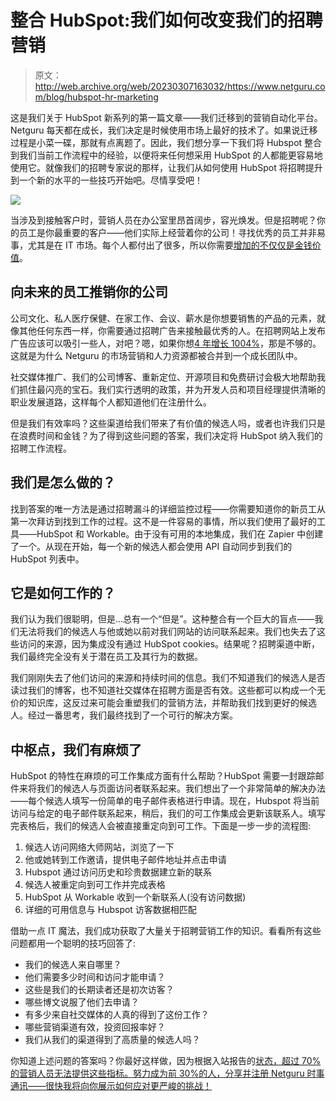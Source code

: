 # 整合 HubSpot:我们如何改变我们的招聘营销

> 原文：<http://web.archive.org/web/20230307163032/https://www.netguru.com/blog/hubspot-hr-marketing>

 这是我们关于 HubSpot 新系列的第一篇文章——我们迁移到的营销自动化平台。Netguru 每天都在成长，我们决定是时候使用市场上最好的技术了。如果说迁移过程是小菜一碟，那就有点离题了。因此，我们想分享一下我们将 Hubspot 整合到我们当前工作流程中的经验，以便将来任何想采用 HubSpot 的人都能更容易地使用它。就像我们的招聘专家说的那样，让我们从如何使用 HubSpot 将招聘提升到一个新的水平的一些技巧开始吧。尽情享受吧！

![](img/1eed997786c3a9a195eb6e0191c3d5f2.png)

当涉及到接触客户时，营销人员在办公室里昂首阔步，容光焕发。但是招聘呢？你的员工是你最重要的客户——他们实际上经营着你的公司！寻找优秀的员工并非易事，尤其是在 IT 市场。每个人都付出了很多，所以你需要[增加的不仅仅是金钱价值](http://web.archive.org/web/20221202083001/https://www.netguru.com/blog/reasons-work-netguru)。

## 向未来的员工推销你的公司

公司文化、私人医疗保健、在家工作、会议、薪水是你想要销售的产品的元素，就像其他任何东西一样，你需要通过招聘广告来接触最优秀的人。在招聘网站上发布广告应该可以吸引一些人，对吧？嗯，如果你想[4 年增长 1004%](http://web.archive.org/web/20221202083001/https://www.netguru.com/blog/netguru-deloitte-fast-50)，那是不够的。这就是为什么 Netguru 的市场营销和人力资源都被合并到一个成长团队中。

社交媒体推广、我们的公司博客、重新定位、开源项目和免费研讨会极大地帮助我们抓住最闪亮的宝石。我们实行透明的政策，并为开发人员和项目经理提供清晰的职业发展道路，这样每个人都知道他们在注册什么。

但是我们有效率吗？这些渠道给我们带来了有价值的候选人吗，或者也许我们只是在浪费时间和金钱？为了得到这些问题的答案，我们决定将 HubSpot 纳入我们的招聘工作流程。

## 我们是怎么做的？

找到答案的唯一方法是通过招聘漏斗的详细监控过程——你需要知道你的新员工从第一次拜访到找到工作的过程。这不是一件容易的事情，所以我们使用了最好的工具——HubSpot 和 Workable。由于没有可用的本地集成，我们在 Zapier 中创建了一个。从现在开始，每一个新的候选人都会使用 API 自动同步到我们的 HubSpot 列表中。

## 它是如何工作的？

我们认为我们很聪明，但是...总有一个“但是”。这种整合有一个巨大的盲点——我们无法将我们的候选人与他或她以前对我们网站的访问联系起来。我们也失去了这些访问的来源，因为集成没有通过 HubSpot cookies。结果呢？招聘渠道中断，我们最终完全没有关于潜在员工及其行为的数据。

我们刚刚失去了他们访问的来源和持续时间的信息。我们不知道我们的候选人是否读过我们的博客，也不知道社交媒体在招聘方面是否有效。这些都可以构成一个无价的知识库，这反过来可能会重塑我们的营销方法，并帮助我们找到更好的候选人。经过一番思考，我们最终找到了一个可行的解决方案。

## 中枢点，我们有麻烦了

HubSpot 的特性在麻烦的可工作集成方面有什么帮助？HubSpot 需要一封跟踪邮件来将我们的候选人与页面访问者联系起来。我们想出了一个非常简单的解决办法——每个候选人填写一份简单的电子邮件表格进行申请。现在，Hubspot 将当前访问与给定的电子邮件联系起来，稍后，我们的可工作集成会更新该联系人。填写完表格后，我们的候选人会被直接重定向到可工作。下面是一步一步的流程图:

1.  候选人访问网络大师网站，浏览了一下
2.  他或她转到工作邀请，提供电子邮件地址并点击申请
3.  Hubspot 通过访问历史和珍贵数据建立新的联系
4.  候选人被重定向到可工作并完成表格
5.  HubSpot 从 Workable 收到一个新联系人(没有访问数据)
6.  详细的可用信息与 Hubspot 访客数据相匹配

借助一点 IT 魔法，我们成功获取了大量关于招聘营销工作的知识。看看所有这些问题都用一个聪明的技巧回答了:

*   我们的候选人来自哪里？
*   他们需要多少时间和访问才能申请？
*   这些是我们的长期读者还是初次访客？
*   哪些博文说服了他们去申请？
*   有多少来自社交媒体的人真的得到了这份工作？
*   哪些营销渠道有效，投资回报率好？
*   我们从我们的渠道得到了高质量的候选人吗？

你知道上述问题的答案吗？你最好这样做，因为根据入站报告的[状态，超过 70%的营销人员无法提供这些指标。努力成为前 30%的人，分享并注册 Netguru 时事通讯——很快我将向你展示如何应对更严峻的挑战！](//web.archive.org/web/20221202083001/https://www.stateofinbound.com/)